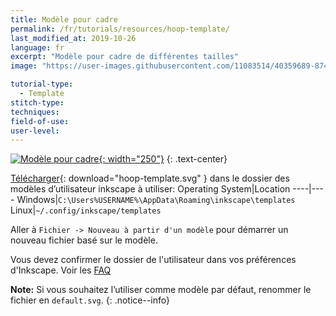 ```yaml
---
title: Modèle pour cadre
permalink: /fr/tutorials/resources/hoop-template/
last_modified_at: 2019-10-26
language: fr
excerpt: "Modèle pour cadre de différentes tailles"
image: "https://user-images.githubusercontent.com/11083514/40359689-87495ec8-5dbb-11e8-8ef9-80d4fac89d72.png"

tutorial-type:
  - Template
stitch-type: 
techniques:
field-of-use:
user-level: 
---
```

[![Modèle pour cadre](https://user-images.githubusercontent.com/11083514/40359689-87495ec8-5dbb-11e8-8ef9-80d4fac89d72.png){: width="250"}](/assets/images/tutorials/templates/hoop-template.svg)
{: .text-center}

[Télécharger](/assets/images/tutorials/templates/hoop-template.svg){: download="hoop-template.svg" } dans le dossier des modèles d’utilisateur inkscape à utiliser:
Operating System|Location
----|----
Windows|`C:\Users%USERNAME%\AppData\Roaming\inkscape\templates`
Linux|`~/.config/inkscape/templates`

Aller à `Fichier -> Nouveau à partir d'un modèle` pour démarrer un nouveau fichier basé sur le modèle.

Vous devez confirmer le dossier de l'utilisateur dans vos préférences d'Inkscape. Voir les [FAQ](/docs/faq/#i-have-downloaded-and-unzipped-the-latest-release-where-do-i-put-it)

**Note:** Si vous souhaitez l’utiliser comme modèle par défaut, renommer le fichier en `default.svg`.
{: .notice--info}
